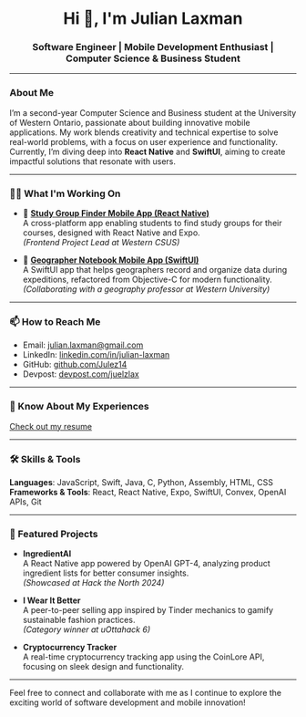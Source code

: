 <h1 align="center">Hi 👋, I'm Julian Laxman</h1>
<h3 align="center">Software Engineer | Mobile Development Enthusiast | Computer Science & Business Student</h3>

---

### About Me
I’m a second-year Computer Science and Business student at the University of Western Ontario, passionate about building innovative mobile applications. My work blends creativity and technical expertise to solve real-world problems, with a focus on user experience and functionality. Currently, I’m diving deep into **React Native** and **SwiftUI**, aiming to create impactful solutions that resonate with users.

---

### 👨‍💻 What I'm Working On
- 🔭 **[Study Group Finder Mobile App (React Native)](PRIVATE)**  
  A cross-platform app enabling students to find study groups for their courses, designed with React Native and Expo.  
  *(Frontend Project Lead at Western CSUS)*

- 🔭 **[Geographer Notebook Mobile App (SwiftUI)](PRIVATE)**  
  A SwiftUI app that helps geographers record and organize data during expeditions, refactored from Objective-C for modern functionality.  
  *(Collaborating with a geography professor at Western University)*

---

### 📫 How to Reach Me
- Email: [julian.laxman@gmail.com](mailto:julian.laxman@gmail.com)
- LinkedIn: [linkedin.com/in/julian-laxman](https://linkedin.com/in/julian-laxman)
- GitHub: [github.com/Julez14](https://github.com/Julez14)
- Devpost: [devpost.com/juelzlax](https://devpost.com/juelzlax)

---

### 📄 Know About My Experiences
[Check out my resume](https://drive.google.com/file/d/1AD7hWtgMLr3nqo-v254Lr4ls6Ed5xCt4/view?usp=sharing)

---

### 🛠️ Skills & Tools
**Languages**: JavaScript, Swift, Java, C, Python, Assembly, HTML, CSS  
**Frameworks & Tools**: React, React Native, Expo, SwiftUI, Convex, OpenAI APIs, Git  

---

### 🌟 Featured Projects
- **IngredientAI**  
  A React Native app powered by OpenAI GPT-4, analyzing product ingredient lists for better consumer insights.  
  *(Showcased at Hack the North 2024)*  

- **I Wear It Better**  
  A peer-to-peer selling app inspired by Tinder mechanics to gamify sustainable fashion practices.  
  *(Category winner at uOttahack 6)*  

- **Cryptocurrency Tracker**  
  A real-time cryptocurrency tracking app using the CoinLore API, focusing on sleek design and functionality.  

---

Feel free to connect and collaborate with me as I continue to explore the exciting world of software development and mobile innovation!

